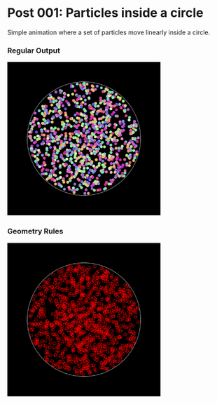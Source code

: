 # Post 001: Particles inside a circle

Simple animation where a set of particles move linearly inside a circle.

### Regular Output
<img src="doc/color.png" width="350">

### Geometry Rules
<img src="doc/geometry.png" width="350">
